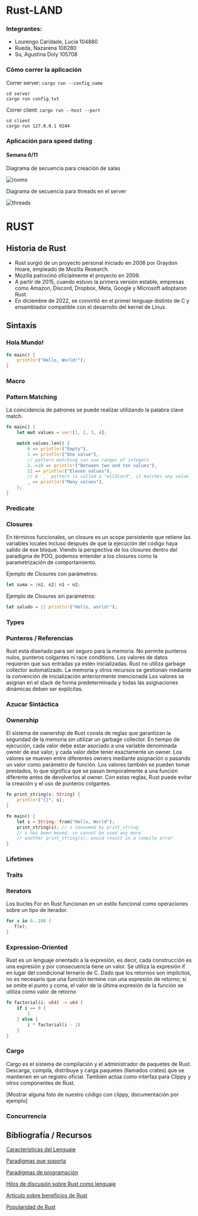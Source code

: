 # Rust-LAND
### Integrantes:
- Lourengo Caridade, Lucia 104880
- Rueda, Nazarena 106280
- Su, Agustina Doly 105708

### Cómo correr la aplicación

Correr server: `cargo run --config_name`

```
cd server
cargo run config.txt
```

Correr client: `cargo run --host --port`

```
cd client
cargo run 127.0.0.1 9244
```

### Aplicación para speed dating

#### Semana 6/11

Diagrama de secuencia para creación de salas

![rooms](avances/land-6_11-rooms.png)

Diagrama de secuencia para threads en el server

![threads](avances/land-6_11-server_threads.png)


# RUST

## Historia de Rust

- Rust surgió de un proyecto personal iniciado en 2006 por Graydon Hoare, empleado de Mozilla Research.
- Mozilla patrocinó oficialmente el proyecto en 2009.
- A partir de 2015, cuando estuvo la primera versión estable, empresas como Amazon, Discord, Dropbox, Meta, Google y Microsoft adoptaron Rust.
- En diciembre de 2022, se convirtió en el primer lenguaje distinto de C y ensamblador compatible con el desarrollo del kernel de Linux.

## Sintaxis

### Hola Mundo!

```rust
fn main() {
    println!("Hello, World!");
}
```
### Macro

### Pattern Matching

La coincidencia de patrones se puede realizar utilizando la palabra clave match.

```rust
fn main() {
    let mut values = vec![1, 2, 3, 4];

    match values.len() {
        0 => println!("Empty"),
        1 => println!("One value"),
        // pattern matching can use ranges of integers
        2..=10 => println!("Between two and ten values"),
        11 => println!("Eleven values"),
        // A `_` pattern is called a "wildcard", it matches any value
        _ => println!("Many values"),
    };
}
```

### Predicate

### Closures

En términos funcionales, un closure es un scope persistente que retiene las variables locales incluso después de que la ejecución del código haya salido de ese bloque.
Viendo la perspectiva de los closures dentro del paradigma de POO, podemos entender a los closures como la parametrización de comportamiento.

Ejemplo de Closures con parámetros:

```rust
let suma = |n1, n2| n1 + n2;
```

Ejemplo de Closures sin parámetros:

```rust
let saludo = || println!("Hello, world!");
```


### Types

### Punteros / Referencias

Rust está diseñado para ser seguro para la memoria. No permite punteros nulos, punteros colgantes ni race conditions. Los valores de datos requieren que sus entradas ya estén inicializadas.
Rust no utiliza garbage collector automatizado. La memoria y otros recursos se gestionan mediante la convención de inicialización anteriormente mencionada
Los valores se asignan en el stack de forma predeterminada y todas las asignaciones dinámicas deben ser explícitas.

### Azucar Sintáctica

### Ownership

El sistema de ownership de Rust consta de reglas que garantizan la seguridad de la memoria sin utilizar un garbage collector. En tiempo de ejecución, cada valor debe estar asociado a una variable denominada owner de ese valor, y cada valor debe tener exactamente un owner.
Los valores se mueven entre diferentes owners mediante asignación o pasando un valor como parámetro de función. Los valores también se pueden tomar prestados, lo que significa que se pasan temporalmente a una función diferente antes de devolverlos al owner. Con estas reglas, Rust puede evitar la creación y el uso de punteros colgantes.

```rust
fn print_string(s: String) {
    println!("{}", s);
}

fn main() {
    let s = String::from("Hello, World");
    print_string(s); // s consumed by print_string
    // s has been moved, so cannot be used any more
    // another print_string(s); would result in a compile error
}
```

### Lifetimes

### Traits

### Iterators

Los bucles For en Rust funcionan en un estilo funcional como operaciones sobre un tipo de iterador.

```rust
for x in 0..100 {
   f(x);
}
```

### Expression-Oriented

Rust es un lenguaje orientado a la expresión, es decir, cada construcción es una expresión y por consecuencia tiene un valor. 
Se utiliza la expresión if en lugar del condicional ternario de C. Dado que los retornos son implícitos, no es necesario que una función termine con una expresión de retorno; si se omite el punto y coma, el valor de la última expresión de la función se utiliza como valor de retorno

```rust
fn factorial(i: u64) -> u64 {
    if i == 0 {
        1
    } else {
        i * factorial(i - 1)
    }
}
```

### Cargo

Cargo es el sistema de compilación y el administrador de paquetes de Rust. Descarga, compila, distribuye y carga paquetes (llamados crates) que se mantienen en un registro oficial. También actúa como interfaz para Clippy y otros componentes de Rust.

[Mostrar alguna foto de nuestro código con clippy, documentación por ejemplo]

### Concurrencia


## Bibliografía / Recursos

[Características del Lenguaje](https://en.wikipedia.org/wiki/Rust_(programming_language)#:~:text=Rust%20grew%20out%20of%20a,announced%20by%20Mozilla%20in%202010)

[Paradigmas que soporta](https://rust-unofficial.github.io/patterns/functional/paradigms.html)

[Paradigmas de programación](https://en.wikipedia.org/wiki/Programming_paradigm)

[Hilos de discusión sobre Rust como lenguaje](https://www.reddit.com/r/rust/comments/cseulx/is_rust_a_new_paradigmclass_of_programing/?onetap_auto=true)

[Artículo sobre beneficios de Rust](https://github.blog/2023-08-30-why-rust-is-the-most-admired-language-among-developers/#:~:text=Rust%20was%20originally%20created%20to,memory%20and%20performance%20is%20crucial.)

[Popularidad de Rust](https://stackoverflow.blog/2020/01/20/what-is-rust-and-why-is-it-so-popular/)







